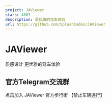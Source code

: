 ```yaml
---
project: JAViewer
stars: 4607
description: 更优雅的驾车体验
url: https://github.com/SplashCodes/JAViewer
---
```


JAViewer
========

质感设计 更优雅的驾车体验

官方Telegram交流群
-------------

点击加入 JAViewer 官方步行街 【禁止车辆通行】
